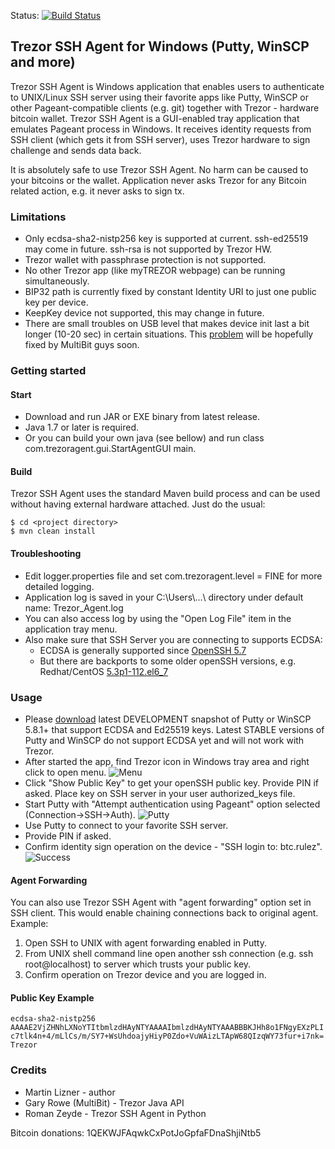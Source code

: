 Status: [![Build Status](https://travis-ci.org/martin-lizner/trezor-ssh-agent.svg?branch=master)](https://travis-ci.org/martin-lizner/trezor-ssh-agent)

## Trezor SSH Agent for Windows (Putty, WinSCP and more) 
Trezor SSH Agent is Windows application that enables users to authenticate to UNIX/Linux SSH server using their favorite apps like Putty, WinSCP or other Pageant-compatible clients (e.g. git) together with Trezor - hardware bitcoin wallet.
Trezor SSH Agent is a GUI-enabled tray application that emulates Pageant process in Windows. It receives identity requests from SSH client (which gets it from SSH server), uses Trezor hardware to sign challenge and sends data back.

It is absolutely safe to use Trezor SSH Agent. No harm can be caused to your bitcoins or the wallet. Application never asks Trezor for any Bitcoin related action, e.g. it never asks to sign tx.

### Limitations
* Only ecdsa-sha2-nistp256 key is supported at current. ssh-ed25519 may come in future. ssh-rsa is not supported by Trezor HW.
* Trezor wallet with passphrase protection is not supported.
* No other Trezor app (like myTREZOR webpage) can be running simultaneously.
* BIP32 path is currently fixed by constant Identity URI to just one public key per device.
* KeepKey device not supported, this may change in future.
* There are small troubles on USB level that makes device init last a bit longer (10-20 sec) in certain situations. This [problem](https://github.com/bitcoin-solutions/multibit-hardware/issues/29) will be hopefully fixed by MultiBit guys soon.

### Getting started

#### Start
* Download and run JAR or EXE binary from latest release.
* Java 1.7 or later is required.
* Or you can build your own java (see bellow) and run class com.trezoragent.gui.StartAgentGUI main.

#### Build
Trezor SSH Agent uses the standard Maven build process and can be used without having external hardware attached. Just do the usual:

```
$ cd <project directory>
$ mvn clean install
```
#### Troubleshooting
* Edit logger.properties file and set com.trezoragent.level = FINE for more detailed logging. 
* Application log is saved in your C:\Users\\...\ directory under default name: Trezor_Agent.log
* You can also access log by using the "Open Log File" item in the application tray menu.
* Also make sure that SSH Server you are connecting to supports ECDSA:
  * ECDSA is generally supported since [OpenSSH 5.7](http://www.openssh.com/txt/release-5.7)
  * But there are backports to some older openSSH versions, e.g. Redhat/CentOS [5.3p1-112.el6_7](http://www.rpmfind.net/linux/RPM/centos/updates/6.7/x86_64/Packages/openssh-5.3p1-112.el6_7.x86_64.html)

### Usage
* Please  [download](http://www.chiark.greenend.org.uk/~sgtatham/putty/download.html) latest DEVELOPMENT snapshot of Putty or WinSCP 5.8.1+ that support ECDSA and Ed25519 keys. Latest STABLE versions of Putty and WinSCP do not support ECDSA yet and will not work with Trezor.
* After started the app, find Trezor icon in Windows tray area and right click to open menu.
![Menu](https://github.com/martin-lizner/commons/blob/master/trezor-ssh-agent/menu1.png)
* Click "Show Public Key" to get your openSSH public key. Provide PIN if asked. Place key on SSH server in your user authorized_keys file.
* Start Putty with "Attempt authentication using Pageant" option selected (Connection->SSH->Auth).
![Putty](https://github.com/martin-lizner/commons/blob/master/trezor-ssh-agent/putty.png)
* Use Putty to connect to your favorite SSH server.
* Provide PIN if asked.
* Confirm identity sign operation on the device - "SSH login to: btc.rulez".
![Success](https://github.com/martin-lizner/commons/blob/master/trezor-ssh-agent/login.png)

#### Agent Forwarding
You can also use Trezor SSH Agent with "agent forwarding" option set in SSH client. This would enable chaining connections back to original agent.
Example:

1. Open SSH to UNIX with agent forwarding enabled in Putty.
2. From UNIX shell command line open another ssh connection (e.g. ssh root@localhost) to server which trusts your public key.
3. Confirm operation on Trezor device and you are logged in.

#### Public Key Example
`ecdsa-sha2-nistp256 AAAAE2VjZHNhLXNoYTItbmlzdHAyNTYAAAAIbmlzdHAyNTYAAABBBKJHh8o1FNgyEXzPLIc7tlk4n+4/mLlCs/m/SY7+WsUhdoajyHiyP0Zdo+VuWAizLTApW68QIzqWY73fur+i7nk= Trezor`

### Credits
* Martin Lizner - author
* Gary Rowe (MultiBit) - Trezor Java API
* Roman Zeyde - Trezor SSH Agent in Python

Bitcoin donations: 1QEKWJFAqwkCxPotJoGpfaFDnaShjiNtb5 
